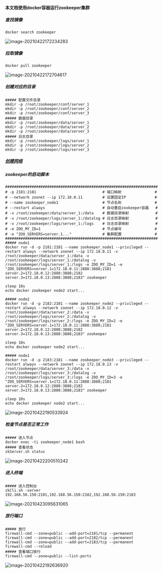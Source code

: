 #### 本文档使用docker容器运行zookeeper集群

##### 查找镜像

```shell
docker search zookeeper
```

![image-20210422172234283](https://typroa12138.oss-cn-hangzhou.aliyuncs.com/image/2021/04/2021042217223434.png)

##### 拉取镜像

```shell
docker pull zookeeper
```

![image-20210422172704617](https://typroa12138.oss-cn-hangzhou.aliyuncs.com/image/2021/04/202104221727044.png)

##### 创建对应的目录

```shell
##### 配置文件目录
mkdir -p /root/zookeeper/conf/server_1
mkdir -p /root/zookeeper/conf/server_2
mkdir -p /root/zookeeper/conf/server_3
##### 数据目录
mkdir -p /root/zookeeper/data/server_1
mkdir -p /root/zookeeper/data/server_2
mkdir -p /root/zookeeper/data/server_3
##### 日志目录
mkdir -p /root/zookeeper/logs/server_1
mkdir -p /root/zookeeper/logs/server_2
mkdir -p /root/zookeeper/logs/server_3
```

##### [创建网络](./../手册/docker容器使用.md)

##### zookeeper的启动脚本

```shell
#####################################################################
# -p 2181:2181								# 端口映射				 #
# --network zoonet --ip 172.18.0.11			# 设置固定IP			 #
# --name zookeeper_node1					# 节点名称				 #
# --restart always							# 自动重启zookeeper容器	#
# -v /root/zookeeper/data/server_1:/data	# 数据目录映射			#
# -v /root/zookeeper/logs/server_1:/datalog # 日志目录映射			#
# -v /root/zookeeper/logs/server_1:/logs	# 日志目录映射			#
# -e ZOO_MY_ID=1							# 节点编号				 #
# -e "ZOO_SERVERS=server.1..."				# 集群配置				 #
#####################################################################
##### node1
docker run -d -p 2181:2181 --name zookeeper_node1 --privileged --restart always --network zoonet --ip 172.18.0.11 -v /root/zookeeper/data/server_1:/data -v /root/zookeeper/logs/server_1:/datalog -v /root/zookeeper/logs/server_1:/logs -e ZOO_MY_ID=1 -e "ZOO_SERVERS=server.1=172.18.0.11:2888:3888;2181 server.2=172.18.0.12:2888:3888;2182 server.3=172.18.0.13:2888:3888;2183" zookeeper

sleep 10s
echo docker zookeeper node2 start...

##### node2
docker run -d -p 2182:2181 --name zookeeper_node2 --privileged --restart always --network zoonet --ip 172.18.0.12 -v /root/zookeeper/data/server_2:/data -v /root/zookeeper/logs/server_2:/datalog -v /root/zookeeper/logs/server_2:/logs -e ZOO_MY_ID=2 -e "ZOO_SERVERS=server.1=172.18.0.11:2888:3888;2181 server.2=172.18.0.12:2888:3888;2182 server.3=172.18.0.13:2888:3888;2183" zookeeper

sleep 10s
echo docker zookeeper node2 start...

##### node1
docker run -d -p 2183:2181 --name zookeeper_node3 --privileged --restart always --network zoonet --ip 172.18.0.13 -v /root/zookeeper/data/server_3:/data -v /root/zookeeper/logs/server_3:/datalog -v /root/zookeeper/logs/server_3:/logs -e ZOO_MY_ID=3 -e "ZOO_SERVERS=server.1=172.18.0.11:2888:3888;2181 server.2=172.18.0.12:2888:3888;2182 server.3=172.18.0.13:2888:3888;2183" zookeeper

sleep 10s
echo docker zookeeper node2 start...
```

![image-20210422190533924](https://typroa12138.oss-cn-hangzhou.aliyuncs.com/image/2021/04/2021042219053333.png)

##### 检查节点是否正常工作

```shell
##### 进入节点
docker exec -ti zookeeper_node1 bash
##### 查看状态
zkServer.sh status
```

![image-20210422200510242](https://typroa12138.oss-cn-hangzhou.aliyuncs.com/image/2021/04/2021042220051010.png)

##### 进入终端

```shell
##### 进入控制台
zkCli.sh -server 192.168.56.150:2181,192.168.56.150:2182,192.168.56.150:2183
```

![image-20210423095631065](https://typroa12138.oss-cn-hangzhou.aliyuncs.com/image/2021/04/2021042309563131.png)

##### 放行端口

```shell
##### 放行
firewall-cmd --zone=public --add-port=2181/tcp --permanent
firewall-cmd --zone=public --add-port=2182/tcp --permanent
firewall-cmd --zone=public --add-port=2183/tcp --permanent
firewall-cmd --reload
##### 查看端口放行
firewall-cmd --zone=public --list-ports
```

![image-20210422192636920](https://typroa12138.oss-cn-hangzhou.aliyuncs.com/image/2021/04/2021042219263636.png)